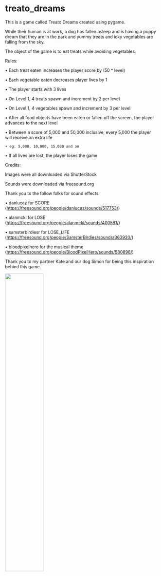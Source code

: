 # treato_dreams

This is a game called Treato Dreams created using pygame. 

While their human is at work, a dog has fallen asleep and is having a puppy dream that
they are in the park and yummy treats and icky vegetables are falling from the sky.

The object of the game is to eat treats while avoiding vegetables.

Rules:

• Each treat eaten increases the player score by (50 * level)

• Each vegetable eaten decreases player lives by 1

• The player starts with 3 lives

• On Level 1, 4 treats spawn and increment by 2 per level

• On Level 1, 4 vegetables spawn and increment by 3 per level

• After all food objects have been eaten or fallen off the screen, the player advances to the next level

• Between a score of 5,000 and 50,000 inclusive, every 5,000 the player will receive an extra life

    • eg: 5,000, 10,000, 15,000 and on

• If all lives are lost, the player loses the game


Credits:

Images were all downloaded via ShutterStock

Sounds were downloaded via freesound.org

Thank you to the follow folks for sound effects:

• danlucaz for SCORE (https://freesound.org/people/danlucaz/sounds/517753/)

• alanmcki for LOSE (https://freesound.org/people/alanmcki/sounds/400581/)

• samsterbirdiesr for LOSE_LIFE (https://freesound.org/people/SamsterBirdies/sounds/363920/)

• bloodpixelhero for the musical theme (https://freesound.org/people/BloodPixelHero/sounds/580898/)


Thank you to my partner Kate and our dog Simon for being this inspiration behind this game.

<img src="https://user-images.githubusercontent.com/104270271/166312126-6c83a768-e865-4c09-9a49-1e16a7f9c44d.png" width=50% height=50%>
